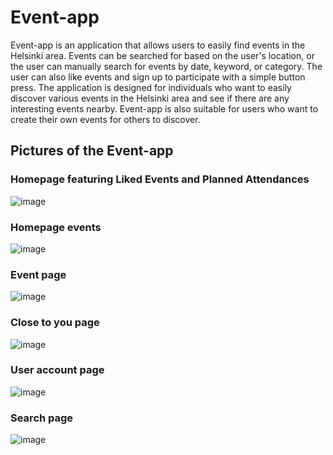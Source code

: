 # Event-app
Event-app is an application that allows users to easily find events in the Helsinki area. Events can be searched for based on the user's location, or the user can manually search for events by date, keyword, or category. The user can also like events and sign up to participate with a simple button press.
The application is designed for individuals who want to easily discover various events in the Helsinki area and see if there are any interesting events nearby. Event-app is also suitable for users who want to create their own events for others to discover.
## Pictures of the Event-app
### Homepage featuring Liked Events and Planned Attendances
![image](https://github.com/siljamat/event-app/assets/104004445/236355cd-6ad1-4861-bf63-4cd105aad179)
### Homepage events
![image](https://github.com/siljamat/event-app/assets/104004445/4e26eaba-a780-45e6-a022-5cbea2ea1cdc)
### Event page
![image](https://github.com/siljamat/event-app/assets/104004445/b20598ea-8c11-482a-9d31-52c8a9b9c491)
### Close to you page
![image](https://github.com/siljamat/event-app/assets/104004445/3667858c-b264-43a3-a07f-e9b32b0921e3)
### User account page
![image](https://github.com/siljamat/event-app/assets/104004445/4d7effbc-f239-48be-9e13-ed96375916c9)
### Search page
![image](https://github.com/siljamat/event-app/assets/104004445/8d4af435-63c6-4517-a3f0-d91311b05feb)
